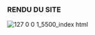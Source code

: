 ### **RENDU DU SITE**

![127 0 0 1_5500_index html](https://user-images.githubusercontent.com/80514467/114894125-446e3e00-9e06-11eb-9fd4-c4687477874e.png)
